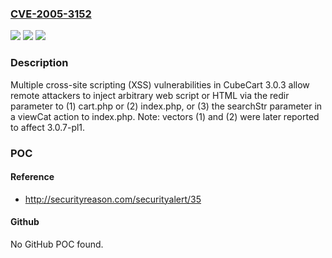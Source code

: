 ### [CVE-2005-3152](https://cve.mitre.org/cgi-bin/cvename.cgi?name=CVE-2005-3152)
![](https://img.shields.io/static/v1?label=Product&message=n%2Fa&color=blue)
![](https://img.shields.io/static/v1?label=Version&message=n%2Fa&color=blue)
![](https://img.shields.io/static/v1?label=Vulnerability&message=n%2Fa&color=brighgreen)

### Description

Multiple cross-site scripting (XSS) vulnerabilities in CubeCart 3.0.3 allow remote attackers to inject arbitrary web script or HTML via the redir parameter to (1) cart.php or (2) index.php, or (3) the searchStr parameter in a viewCat action to index.php.  Note: vectors (1) and (2) were later reported to affect 3.0.7-pl1.

### POC

#### Reference
- http://securityreason.com/securityalert/35

#### Github
No GitHub POC found.


